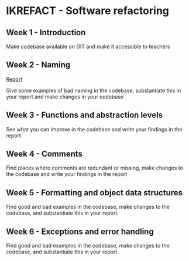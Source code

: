 # IKREFACT - Software refactoring

## Week 1 - Introduction
Make codebase available on GIT and make it accessible to teachers

## Week 2 - Naming
[Report](docs/week2.md)

Give some examples of bad naming in the codebase, substantiate this in your report and make changes in your codebase
 
## Week 3 - Functions and abstraction levels
See what you can improve in the codebase and write your findings in the report

## Week 4 - Comments
Find places where comments are redundant or missing, make changes to the codebase and write your findings in the report

## Week 5 - Formatting and object data structures
Find good and bad examples in the codebase, make changes to the codebase, and substantiate this in your report.

## Week 6 - Exceptions and error handling
Find good and bad examples in the codebase, make changes to the codebase, and substantiate this in your report.